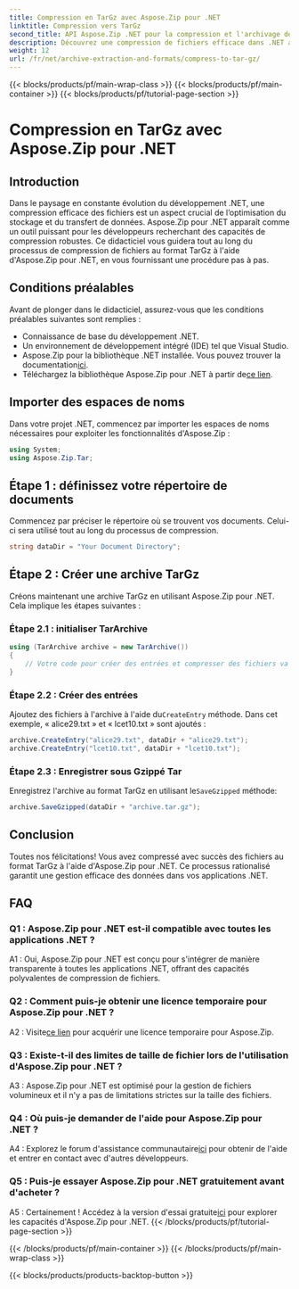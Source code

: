 ```yaml
---
title: Compression en TarGz avec Aspose.Zip pour .NET
linktitle: Compression vers TarGz
second_title: API Aspose.Zip .NET pour la compression et l'archivage de fichiers
description: Découvrez une compression de fichiers efficace dans .NET avec Aspose.Zip. Compressez sur TarGz sans effort.
weight: 12
url: /fr/net/archive-extraction-and-formats/compress-to-tar-gz/
---
```


{{< blocks/products/pf/main-wrap-class >}}
{{< blocks/products/pf/main-container >}}
{{< blocks/products/pf/tutorial-page-section >}}

# Compression en TarGz avec Aspose.Zip pour .NET

## Introduction

Dans le paysage en constante évolution du développement .NET, une compression efficace des fichiers est un aspect crucial de l’optimisation du stockage et du transfert de données. Aspose.Zip pour .NET apparaît comme un outil puissant pour les développeurs recherchant des capacités de compression robustes. Ce didacticiel vous guidera tout au long du processus de compression de fichiers au format TarGz à l'aide d'Aspose.Zip pour .NET, en vous fournissant une procédure pas à pas.

## Conditions préalables

Avant de plonger dans le didacticiel, assurez-vous que les conditions préalables suivantes sont remplies :

- Connaissance de base du développement .NET.
- Un environnement de développement intégré (IDE) tel que Visual Studio.
-  Aspose.Zip pour la bibliothèque .NET installée. Vous pouvez trouver la documentation[ici](https://reference.aspose.com/zip/net/).
-  Téléchargez la bibliothèque Aspose.Zip pour .NET à partir de[ce lien](https://releases.aspose.com/zip/net/).

## Importer des espaces de noms

Dans votre projet .NET, commencez par importer les espaces de noms nécessaires pour exploiter les fonctionnalités d'Aspose.Zip :

```csharp
using System;
using Aspose.Zip.Tar;
```

## Étape 1 : définissez votre répertoire de documents

Commencez par préciser le répertoire où se trouvent vos documents. Celui-ci sera utilisé tout au long du processus de compression.

```csharp
string dataDir = "Your Document Directory";
```

## Étape 2 : Créer une archive TarGz

Créons maintenant une archive TarGz en utilisant Aspose.Zip pour .NET. Cela implique les étapes suivantes :

### Étape 2.1 : initialiser TarArchive

```csharp
using (TarArchive archive = new TarArchive())
{
    // Votre code pour créer des entrées et compresser des fichiers va ici
}
```

### Étape 2.2 : Créer des entrées

 Ajoutez des fichiers à l'archive à l'aide du`CreateEntry` méthode. Dans cet exemple, « alice29.txt » et « lcet10.txt » sont ajoutés :

```csharp
archive.CreateEntry("alice29.txt", dataDir + "alice29.txt");
archive.CreateEntry("lcet10.txt", dataDir + "lcet10.txt");
```

### Étape 2.3 : Enregistrer sous Gzippé Tar

 Enregistrez l'archive au format TarGz en utilisant le`SaveGzipped` méthode:

```csharp
archive.SaveGzipped(dataDir + "archive.tar.gz");
```

## Conclusion

Toutes nos félicitations! Vous avez compressé avec succès des fichiers au format TarGz à l'aide d'Aspose.Zip pour .NET. Ce processus rationalisé garantit une gestion efficace des données dans vos applications .NET.

## FAQ

### Q1 : Aspose.Zip pour .NET est-il compatible avec toutes les applications .NET ?
A1 : Oui, Aspose.Zip pour .NET est conçu pour s'intégrer de manière transparente à toutes les applications .NET, offrant des capacités polyvalentes de compression de fichiers.

### Q2 : Comment puis-je obtenir une licence temporaire pour Aspose.Zip pour .NET ?

 A2 : Visite[ce lien](https://purchase.aspose.com/temporary-license/) pour acquérir une licence temporaire pour Aspose.Zip.

### Q3 : Existe-t-il des limites de taille de fichier lors de l'utilisation d'Aspose.Zip pour .NET ?

A3 : Aspose.Zip pour .NET est optimisé pour la gestion de fichiers volumineux et il n'y a pas de limitations strictes sur la taille des fichiers.

### Q4 : Où puis-je demander de l'aide pour Aspose.Zip pour .NET ?

 A4 : Explorez le forum d'assistance communautaire[ici](https://forum.aspose.com/c/zip/37) pour obtenir de l'aide et entrer en contact avec d'autres développeurs.

### Q5 : Puis-je essayer Aspose.Zip pour .NET gratuitement avant d'acheter ?

 A5 : Certainement ! Accédez à la version d'essai gratuite[ici](https://releases.aspose.com/zip/net) pour explorer les capacités d'Aspose.Zip pour .NET.
{{< /blocks/products/pf/tutorial-page-section >}}

{{< /blocks/products/pf/main-container >}}
{{< /blocks/products/pf/main-wrap-class >}}

{{< blocks/products/products-backtop-button >}}
